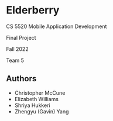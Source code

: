 # Elderberry
CS 5520 Mobile Application Development 

Final Project

Fall 2022

Team 5

## Authors
* Christopher McCune
* Elizabeth Williams
* Shriya Hukkeri
* Zhengyu (Gavin) Yang
